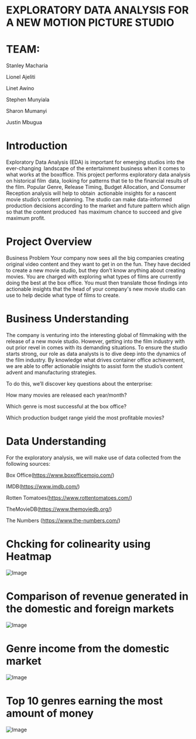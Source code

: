 # EXPLORATORY DATA ANALYSIS FOR A NEW MOTION PICTURE STUDIO
# TEAM:
Stanley Macharia

Lionel Ajeliti

Linet Awino

Stephen Munyiala

Sharon Mumanyi

Justin Mbugua

# Introduction
Exploratory Data Analysis (EDA) is important for emerging studios into the ever-changing landscape of the entertainment business when it comes to what works at the boxoffice. This project performs exploratory data analysis on historical film data, looking for patterns that tie to the financial results of the film. Popular Genre, Release Timing, Budget Allocation, and Consumer Reception analysis will help to obtain actionable insights for a nascent movie studio’s content planning. The studio can make data-informed production decisions according to the market and future pattern which align so that the content produced has maximum chance to succeed and give maximum profit.

# Project Overview
Business Problem
Your company now sees all the big companies creating original video content and they want to get in on the fun. They have decided to create a new movie studio, but they don’t know anything about creating movies. You are charged with exploring what types of films are currently doing the best at the box office. You must then translate those findings into actionable insights that the head of your company's new movie studio can use to help decide what type of films to create.

# Business Understanding
The company is venturing into the interesting global of filmmaking with the release of a new movie studio. However, getting into the film industry with out prior revel in comes with its demanding situations. To ensure the studio starts strong, our role as data analysts is to dive deep into the dynamics of the film industry. By knowledge what drives container office achievement, we are able to offer actionable insights to assist form the studio’s content advent and manufacturing strategies.

To do this, we’ll discover key questions about the enterprise:

How many movies are released each year/month?

Which genre is most successful at the box office?

Which production budget range yield the most profitable movies?

# Data Understanding
For the exploratory analysis, we will make use of data collected from the following sources:

Box Office(https://www.boxofficemojo.com/)

IMDB(https://www.imdb.com/)

Rotten Tomatoes(https://www.rottentomatoes.com/)

TheMovieDB(https://www.themoviedb.org/)

The Numbers (https://www.the-numbers.com/)

# Chcking for colinearity using Heatmap
![Image](https://github.com/user-attachments/assets/a71aa4a3-feff-4fe9-b4c5-9548258df73a)


# Comparison of revenue generated in the domestic and foreign markets
![Image](https://github.com/user-attachments/assets/d6fa00cc-54b7-4266-88cc-2301e46a3636)


# Genre income from the domestic market
![Image](https://github.com/user-attachments/assets/8c37462f-457a-42cc-9c1f-b1742f488c6e)


# Top 10 genres earning the most amount of money

![Image](https://github.com/user-attachments/assets/b854a3a1-1d01-4e43-bbd7-79c64b187522)

